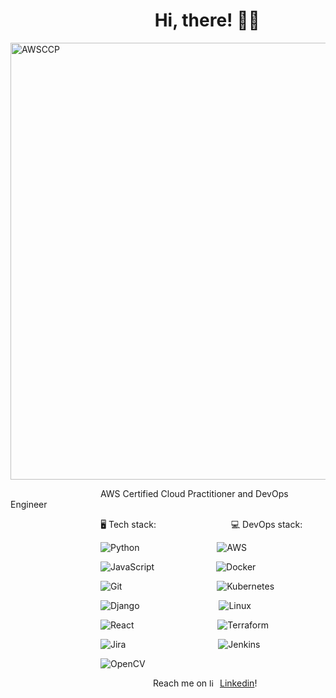  # &emsp;&emsp;&emsp;&emsp;&emsp;&emsp;&emsp;&emsp; Hi, there! 	👨‍💻

<img width="699" alt="AWSCCP" src="https://firebrand.training/media/1hljpbeg/aws-certified-cloud-practitioner-firebrand.png?width=1920&height=450&rnd=133537902818300000">

&emsp;&emsp;&emsp;&emsp;&emsp;&emsp;&emsp;&emsp;&emsp;&emsp; AWS Certified Cloud Practitioner and DevOps Engineer<br>

&emsp;&emsp;&emsp;&emsp;&emsp;&emsp;&emsp;&emsp;&emsp;&emsp; 
🖥️ Tech stack: 
&emsp;&emsp;&emsp;&emsp;&emsp;&emsp;&emsp;&emsp;
💻 DevOps stack: <br>

&emsp;&emsp;&emsp;&emsp;&emsp;&emsp;&emsp;&emsp;&emsp;&emsp; 
![Python](https://img.shields.io/badge/python-3670A0?style=for-the-badge&logo=python&logoColor=ffdd54)
&emsp;&emsp;&emsp;&emsp;&emsp;&emsp;&emsp;&emsp;&nbsp; 
![AWS](https://img.shields.io/badge/AWS-%23FF9900.svg?style=for-the-badge&logo=amazon-aws&logoColor=white)

&emsp;&emsp;&emsp;&emsp;&emsp;&emsp;&emsp;&emsp;&emsp;&emsp; 
![JavaScript](https://img.shields.io/badge/javascript-%23323330.svg?style=for-the-badge&logo=javascript&logoColor=%23F7DF1E)
&emsp;&emsp;&emsp;&emsp;&emsp;&emsp;&ensp; 
![Docker](https://img.shields.io/badge/docker-%230db7ed.svg?style=for-the-badge&logo=docker&logoColor=white)

&emsp;&emsp;&emsp;&emsp;&emsp;&emsp;&emsp;&emsp;&emsp;&emsp; 
![Git](https://img.shields.io/badge/git-%23F05033.svg?style=for-the-badge&logo=git&logoColor=white)
&emsp;&emsp;&emsp;&emsp;&emsp;&emsp;&emsp;&emsp;&emsp;&emsp;&nbsp;
![Kubernetes](https://img.shields.io/badge/kubernetes-%23326ce5.svg?style=for-the-badge&logo=kubernetes&logoColor=white)

&emsp;&emsp;&emsp;&emsp;&emsp;&emsp;&emsp;&emsp;&emsp;&emsp; 
![Django](https://img.shields.io/badge/django-%23092E20.svg?style=for-the-badge&logo=django&logoColor=white)
&emsp;&emsp;&emsp;&emsp;&emsp;&emsp;&emsp;&emsp;&ensp;
![Linux](https://img.shields.io/badge/Linux-FCC624?style=for-the-badge&logo=linux&logoColor=black)

&emsp;&emsp;&emsp;&emsp;&emsp;&emsp;&emsp;&emsp;&emsp;&emsp; 
![React](https://img.shields.io/badge/react-%2320232a.svg?style=for-the-badge&logo=react&logoColor=%2361DAFB)
&emsp;&emsp;&emsp;&emsp;&emsp;&emsp;&emsp;&emsp;&emsp; 
![Terraform](https://img.shields.io/badge/terraform-%235835CC.svg?style=for-the-badge&logo=terraform&logoColor=white)

&emsp;&emsp;&emsp;&emsp;&emsp;&emsp;&emsp;&emsp;&emsp;&emsp; 
![Jira](https://img.shields.io/badge/jira-%230A0FFF.svg?style=for-the-badge&logo=jira&logoColor=white)
&emsp;&emsp;&emsp;&emsp;&emsp;&emsp;&emsp;&emsp;&emsp;&emsp; 
![Jenkins](https://img.shields.io/badge/jenkins-%232C5263.svg?style=for-the-badge&logo=jenkins&logoColor=white)

&emsp;&emsp;&emsp;&emsp;&emsp;&emsp;&emsp;&emsp;&emsp;&emsp; 
![OpenCV](https://img.shields.io/badge/opencv-%23white.svg?style=for-the-badge&logo=opencv&logoColor=white)


&emsp;&emsp;&emsp;&emsp;&emsp;&emsp;&emsp;&emsp;&emsp;&emsp;&emsp;&emsp;&emsp;&emsp;&emsp;&emsp;
Reach me on <img width="13" alt="linkedin" src="https://user-images.githubusercontent.com/121237247/227750118-a0644a59-0d88-4f27-9790-2adab91d0f97.png">
[Linkedin](https://www.linkedin.com/in/onurozcelikppl/)!






